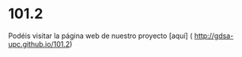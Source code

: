 # 101.2

Podéis visitar la página web de nuestro proyecto [aquí] ( http://gdsa-upc.github.io/101.2)
